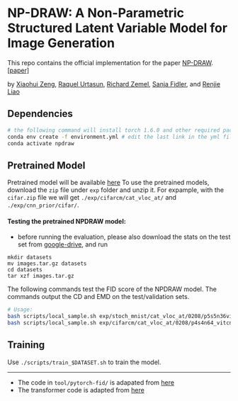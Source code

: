# NP-DRAW: A Non-Parametric Structured Latent Variable Model for Image Generation

This repo contains the official implementation for the paper [NP-DRAW](https://www.cs.utoronto.ca/~xiaohui/paper/npdraw/npdraw.pdf). 
[[paper]](https://www.cs.utoronto.ca/~xiaohui/paper/npdraw/npdraw.pdf) 

by [Xiaohui Zeng](https://www.cs.utoronto.ca/xiaohui), [Raquel Urtasun](http://www.cs.toronto.edu/~urtasun/), [Richard Zemel](http://www.cs.toronto.edu/~zemel/inquiry/home.php), [Sanja Fidler](https://www.cs.utoronto.ca/~fidler/), and [Renjie Liao](http://www.cs.toronto.edu/~rjliao/)

## Dependencies
```bash
# the following command will install torch 1.6.0 and other required packages 
conda env create -f environment.yml # edit the last link in the yml file for the directory
conda activate npdraw 
```
## Pretrained Model 
Pretrained model will be available [here](https://drive.google.com/drive/folders/1jTlN6dWv9MnOd7Jo5H5yMpc-pFErYLS1?usp=sharing) 
To use the pretrained models, download the `zip` file under `exp` folder and unzip it. For expample, with the `cifar.zip` file we will get `./exp/cifarcm/cat_vloc_at/` and `./exp/cnn_prior/cifar/`. 

#### Testing the pretrained NPDRAW model:

* before running the evaluation, please also download the stats on the test set from [google-drive](https://drive.google.com/file/d/1U3sBE2kbhFdutTSLj26oHnGIYiXAP6OF/view?usp=sharing), and run 
```
mkdir datasets 
mv images.tar.gz datasets 
cd datasets 
tar xzf images.tar.gz 
``` 

The following commands test the FID score of the NPDRAW model. 
The commands output the CD and EMD on the test/validation sets.
```bash
# Usage:
bash scripts/local_sample.sh exp/stoch_mnist/cat_vloc_at/0208/p5s5n36vitBinkl1r1E3_K50w5sc0_gs_difflr_b500/ckpt_epo799.pth 
bash scripts/local_sample.sh exp/cifarcm/cat_vloc_at/0208/p4s4n64_vitcnnLkl11E3_K200w4sc0_gs_difflr_b150/ckpt_epo499.pth 
```

## Training 
Use `./scripts/train_$DATASET.sh` to train the model. 

----------------------
* The code in `tool/pytorch-fid/` is adapated from [here](https://github.com/mseitzer/pytorch-fid)
* The transformer code is adapted from [here](https://github.com/lucidrains/vit-pytorch/blob/main/vit_pytorch/vit_pytorch.py)
